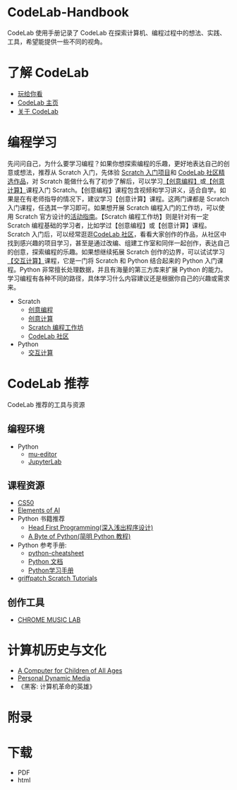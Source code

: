 # CodeLab-Handbook
CodeLab 使用手册记录了 CodeLab 在探索计算机、编程过程中的想法、实践、工具，希望能提供一些不同的视角。

# 了解 CodeLab
-   [玩给你看](https://www.codelab.club/projects)
-   [CodeLab 主页](https://www.codelab.club)
-   [关于 CodeLab](https://www.codelab.club/blog/2020/09/25/about-codelab-2020)

# 编程学习
先问问自己，为什么要学习编程？如果你想探索编程的乐趣，更好地表达自己的创意或想法，推荐从 Scratch 入门，先体验 [Scratch 入门项目](https://create.codelab.club/starter-projects)和 [CodeLab 社区精选作品](https://create.codelab.club/)，对 Scratch 能做什么有了初步了解后，可以学习[【创意编程】](https://www.codelab.club/blog/2021/01/19/creativecodingcourse/)或[【创意计算】](https://www.codelab.club/blog/2020/10/16/创意计算授课实践与总结)课程入门 Scratch。【创意编程】课程包含视频和学习讲义，适合自学。如果是在有老师指导的情况下，建议学习【创意计算】课程。这两门课都是 Scratch 入门课程，任选其一学习即可。如果想开展 Scratch 编程入门的工作坊，可以使用 Scratch 官方设计的[活动指南](https://create.codelab.club/ideas)。【Scratch 编程工作坊】则是针对有一定 Scratch 编程基础的学习者，比如学过【创意编程】或【创意计算】课程。Scratch 入门后，可以经常逛逛[CodeLab 社区](https://create.codelab.club/)，看看大家创作的作品，从社区中找到感兴趣的项目学习，甚至是通过改编、组建工作室和同伴一起创作，表达自己的创意，探索编程的乐趣。如果想继续拓展 Scratch 创作的边界，可以试试学习[【交互计算】](https://www.codelab.club/blog/2021/06/01/interactivecomputing/)课程，它是一门将 Scratch 和 Python 结合起来的 Python 入门课程。Python 非常擅长处理数据，并且有海量的第三方库来扩展 Python 的能力。学习编程有各种不同的路径，具体学习什么内容建议还是根据你自己的兴趣或需求来。

-   Scratch
    -   [创意编程](https://www.codelab.club/blog/2021/01/19/creativecodingcourse/)
    -   [创意计算](https://www.codelab.club/blog/2020/10/16/创意计算授课实践与总结)
    -   [Scratch 编程工作坊](https://www.codelab.club/blog/2021/07/16/scratch_workshop/)
    -   [CodeLab 社区](https://create.codelab.club/)
-   Python
    -   [交互计算](https://www.codelab.club/blog/2021/06/01/interactivecomputing/)

# CodeLab 推荐
CodeLab 推荐的工具与资源


## 编程环境
*  Python
   *  [mu-editor](https://codewith.mu/)
   *  [JupyterLab](https://jupyterlab.readthedocs.io/)

## 课程资源
*  [CS50](https://cs50.harvard.edu/x/2021/)
*  [Elements of AI](https://www.elementsofai.com/)
*  Python 书籍推荐
    *  [Head First Programming(深入浅出程序设计)](https://book.douban.com/subject/10518092/)
    *  [A Byte of Python(简明 Python 教程)](https://github.com/onion7878/A-Byte-of-Python-CN)
*  Python 参考手册:
    *  [python-cheatsheet](https://github.com/gto76/python-cheatsheet)
    *  [Python 文档](https://docs.python.org/zh-cn/3/)
    *  [Python学习手册](https://book.douban.com/subject/30364619/)
* [griffpatch Scratch Tutorials](https://www.youtube.com/c/griffpatch/featured)

## 创作工具
* [CHROME MUSIC LAB](https://musiclab.chromeexperiments.com/)

# 计算机历史与文化
* [A Computer for Children of All Ages](https://www.mprove.de/visionreality/media/Kay72a.pdf)
* [Personal Dynamic Media](http://www.newmediareader.com/book_samples/nmr-26-kay.pdf)
* 《黑客: 计算机革命的英雄》

# 附录

# 下载
*  PDF
*  html
